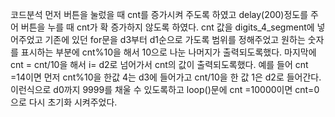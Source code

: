 코드분석
먼저 버튼을 눌렀을 때 cnt를 증가시켜 주도록 하였고 delay(200)정도를 주어 버튼을 누를 때 cnt가 확 증가하지 않도록 하였다.
cnt 값을 digits_4_segment에 넣어주었고
기존에 있던 for문을 d3부터 d1순으로 가도록 범위를 정해주었고 원하는 숫자를 표시하는 부분에 cnt%10을 해서 10으로 나눈 나머지가 출력되도록했다.
마지막에 cnt = cnt/10을 해서 i= d2로 넘어가서 cnt의 값이 출력되도록했다.
예를 들어 cnt =14이면 먼저 cnt%10을 한값 4는 d3에 들어가고
			   cnt/10을 한 값 1은 d2로 들어간다.
이런식으로 d0까지 9999를 채울 수 있도록하고 loop()문에 cnt =10000이면 cnt=0으로 다시 초기화 시켜주었다.

